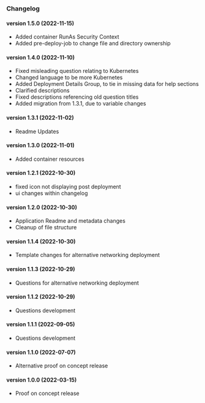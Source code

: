 ### Changelog<br>

<a name="version 1.5.0"></a>
#### version 1.5.0 (2022-11-15)

* Added container RunAs Security Context
* Added pre-deploy-job to change file and directory ownership

<a name="version 1.4.0"></a>
#### version 1.4.0 (2022-11-10)

* Fixed misleading question relating to Kubernetes
* Changed language to be more Kubernetes
* Added Deployment Details Group, to tie in missing data for help sections
* Clarified descriptions
* Fixed descriptions referencing old question titles
* Added migration from 1.3.1, due to variable changes

<a name="version 1.3.1"></a>
#### version 1.3.1 (2022-11-02)

* Readme Updates

<a name="version 1.3.0"></a>
#### version 1.3.0 (2022-11-01)

* Added container resources

<a name="version 1.2.1"></a>
#### version 1.2.1 (2022-10-30)

* fixed icon not displaying post deployment
* ui changes within changelog

<a name="version 1.2.0"></a>
#### version 1.2.0 (2022-10-30)

* Application Readme and metadata changes
* Cleanup of file structure

<a name="version 1.1.4"></a>
#### version 1.1.4 (2022-10-30)

* Template changes for alternative networking deployment

<a name="version 1.1.3"></a>
#### version 1.1.3 (2022-10-29)

* Questions for alternative networking deployment

<a name="version 1.1.2"></a>
#### version 1.1.2 (2022-10-29)

* Questions development

<a name="version 1.1.1"></a>
#### version 1.1.1 (2022-09-05)

* Questions development

<a name="version 1.1.0"></a>
#### version 1.1.0 (2022-07-07)

* Alternative proof on concept release

<a name="version 1.0.0"></a>
#### version 1.0.0 (2022-03-15)

* Proof on concept release
